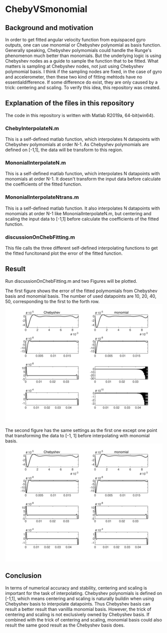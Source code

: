 # ChebyVSmonomial
## Background and motivation

   In order to get fitted angular velocity function from equispaced gyro outputs, 
one can use monomial or Chebyshev polynomial as basis function.
      Generally speaking, Chebyshev polymomials could handle the Runge's phenomenon
much better than monomials. 
      But the underlying logic is using Chebyshev nodes as a guide to sample the 
function that to be fitted. What matters is sampling at Chebyshev nodes, not 
just using Chebyshev polymomial basis. 
      I think if the sampling nodes are fixed, in the case of gyro and accelerometer, 
then these two kind of fitting mehtods have no essentialdifference. If some 
difference do exist, they are only caused by a trick: centering and scaling.
      To verify this idea, this repository was created.

## Explanation of the files in this repository
The code in this repository is written with Matlab R2019a, 64-bit(win64).
### ChebyInterpolateN.m
This is a self-defined matlab function, which interpolates N datapoints with Chebyshev polymomials at order N-1.
As Chebyshev polymomials are defined on [-1,1], the data will be transform to this region.
### MononialInterpolateN.m
This is a self-defined matlab function, which interpolates N datapoints with monomials at order N-1.
It doesn't transform the input data before calculate the coefficients of the fitted function.
### MononialInterpolateNtrans.m
This is a self-defined matlab function. It also interpolates N datapoints with monomials at order N-1 like 
MononialInterpolateN.m, but centering and scaling the input data to [-1,1] before calculate the coefficients of the fitted function.
### discussionOnChebFitting.m
This file calls the three different self-defined interpolating functions to get the fitted funcitonand plot the error of the fitted
function. 

## Result
Run discussionOnChebFitting.m and two Figures will be plotted.

The first figure shows the error of the fitted polymomials from Chebyshev basis and monomial basis. 
The number of used datapoints are 10, 20, 40, 50, corresponding to the first to the forth row.
![Alt text](chebyVSnp.svg?raw=true "Chebyshev vs vanillla Monomial")

The second figure has the same settings as the first one except one point that transforming the data
to [-1, 1] before interpolating with monomial basis. 
![Alt text](chebyVSnpTrans.svg?raw=true "Chebyshev vs Monomial with tramsform")

## Conclusion
In terms of numerical accuracy and stability, centering and scaling is important for the task of interpolating.
Chebyshev polynomials is defined on [-1,1], which means centering and scaling is naturally buildin when using Chebyshev basis to interpolate datapoints.
Thus Chebyshev basis can result a better result than vanillla monomial basis. However, the trick of centering and scaling is not exclusively owned by
Chebyshev basis. If combined with the trick of centering and scaling, monomial basis could also result the same good result as the Chebyshev basis does.


